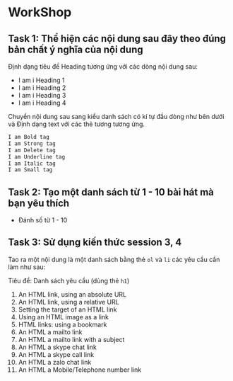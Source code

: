 # WorkShop

## Task 1: Thể hiện các nội dung sau đây theo đúng bản chất ý nghĩa của nội dung

Định dạng tiêu đề Heading tương ứng với các dòng nội dung sau:

- I am i Heading 1
- I am i Heading 2
- I am i Heading 3
- I am i Heading 4

Chuyển nội dung sau sang kiểu danh sách có kí tự đầu dòng như bên dưới và Định dạng text với các thẻ tương tương ứng.

```html
I am Bold tag
I am Strong tag
I am Delete tag
I am Underline tag
I am Italic tag
I am Small tag
```

## Task 2: Tạo một danh sách từ 1 - 10 bài hát mà bạn yêu thích

- Đánh số từ 1 - 10

## Task 3: Sử dụng kiến thức session 3, 4

Tao ra một nội dung là một danh sách bằng thẻ `ol` và `li` các yêu cầu cần làm như sau: 

Tiêu đề: Danh sách yêu cầu (dùng thẻ `h1`)

1. An HTML link, using an absolute URL
2. An HTML link, using a relative URL
2. Setting the target of an HTML link
3. Using an HTML image as a link
4. HTML links: using a bookmark
5. An HTML a mailto link
6. An HTML a mailto link with a subject
7. An HTML a skype chat link
8. An HTML a skype call link
9. An HTML a zalo chat link
10. An HTML a Mobile/Telephone number link
